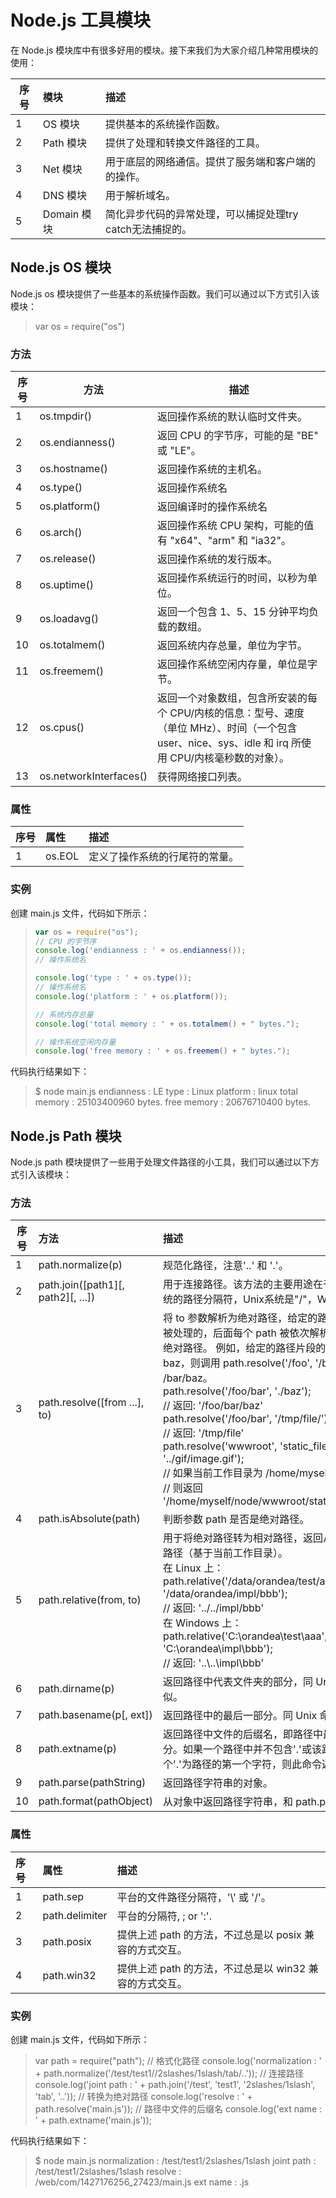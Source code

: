 # Node.js 工具模块 #

在 Node.js 模块库中有很多好用的模块。接下来我们为大家介绍几种常用模块的使用：

|序号|模块      |描述           |
|----|:---------|:-----------|
|1   |OS 模块   |提供基本的系统操作函数。|
|2   |Path 模块 |提供了处理和转换文件路径的工具。|
|3   |Net 模块  |用于底层的网络通信。提供了服务端和客户端的的操作。|
|4   |DNS 模块  |用于解析域名。|
|5   |Domain 模块|简化异步代码的异常处理，可以捕捉处理try catch无法捕捉的。|

## Node.js OS 模块 ##

Node.js os 模块提供了一些基本的系统操作函数。我们可以通过以下方式引入该模块：
> var os = require("os")

### 方法 ###

|序号|方法                   |描述                                          |
|----|----------------------|----------------------------------------------|
|1   |os.tmpdir()           |返回操作系统的默认临时文件夹。                   |
|2   |os.endianness()       |返回 CPU 的字节序，可能的是 "BE" 或 "LE"。      |
|3   |os.hostname()         |返回操作系统的主机名。                          |
|4   |os.type()             |返回操作系统名                                 |
|5   |os.platform()         |返回编译时的操作系统名                          |
|6   |os.arch()             |返回操作系统 CPU 架构，可能的值有 "x64"、"arm" 和 "ia32"。|
|7   |os.release()          |返回操作系统的发行版本。                       |
|8   |os.uptime()           |返回操作系统运行的时间，以秒为单位。|
|9   |os.loadavg()          |返回一个包含 1、5、15 分钟平均负载的数组。|
|10  |os.totalmem()         |返回系统内存总量，单位为字节。|
|11  |os.freemem()          |返回操作系统空闲内存量，单位是字节。|
|12  |os.cpus()             |返回一个对象数组，包含所安装的每个 CPU/内核的信息：型号、速度（单位 MHz）、时间（一个包含 user、nice、sys、idle 和 irq 所使用 CPU/内核毫秒数的对象）。|
|13  |os.networkInterfaces()|获得网络接口列表。|

### 属性 ###

|序号|属性       |描述           |
|:---|:----------|:--------------|
|1   |os.EOL    |定义了操作系统的行尾符的常量。|

### 实例 ###

创建 main.js 文件，代码如下所示：

> ```javascript
> var os = require("os");
> // CPU 的字节序
> console.log('endianness : ' + os.endianness());
> // 操作系统名
>
> console.log('type : ' + os.type());
> // 操作系统名
> console.log('platform : ' + os.platform());
>
> // 系统内存总量
> console.log('total memory : ' + os.totalmem() + " bytes.");
>
> // 操作系统空闲内存量
> console.log('free memory : ' + os.freemem() + " bytes.");
> ```

代码执行结果如下：

> $ node main.js
> endianness : LE
> type : Linux
> platform : linux
> total memory : 25103400960 bytes.
> free memory : 20676710400 bytes.

## Node.js Path 模块 ##

Node.js path 模块提供了一些用于处理文件路径的小工具，我们可以通过以下方式引入该模块：

### 方法 ###

|序号|方法|描述|
|----|:---|:---|
|1  |path.normalize(p)  |规范化路径，注意'..' 和 '.'。|
|2  |path.join([path1][, path2][, ...])  |用于连接路径。该方法的主要用途在于，会正确使用当前系统的路径分隔符，Unix系统是"/"，Windows系统是"\"。|
|3  |path.resolve([from ...], to)    |将 to 参数解析为绝对路径，给定的路径的序列是从右往左被处理的，后面每个 path 被依次解析，直到构造完成一个绝对路径。 例如，给定的路径片段的序列为：/foo、/bar、baz，则调用 path.resolve('/foo', '/bar', 'baz') 会返回 /bar/baz。</br></em>path.resolve('/foo/bar', './baz');</br>// 返回: '/foo/bar/baz'</br>path.resolve('/foo/bar', '/tmp/file/');</br>// 返回: '/tmp/file'</br>path.resolve('wwwroot', 'static_files/png/', '../gif/image.gif');</br>// 如果当前工作目录为 /home/myself/node，</br>// 则返回 '/home/myself/node/wwwroot/static_files/gif/image.gif'</em>|
|4  |path.isAbsolute(path)   |判断参数 path 是否是绝对路径。|
|5  |path.relative(from, to)    |用于将绝对路径转为相对路径，返回从 from 到 to 的相对路径（基于当前工作目录）。</br>在 Linux 上：</br>path.relative('/data/orandea/test/aaa', '/data/orandea/impl/bbb');</br>// 返回: '../../impl/bbb'</br>在 Windows 上：</br>path.relative('C:\\orandea\\test\\aaa', 'C:\\orandea\\impl\\bbb');</br>// 返回: '..\\..\\impl\\bbb'    |
|6  |path.dirname(p)     |返回路径中代表文件夹的部分，同 Unix 的dirname 命令类似。  |
|7  |path.basename(p[, ext])    |返回路径中的最后一部分。同 Unix 命令 bashname 类似。   |
|8  |path.extname(p)    |返回路径中文件的后缀名，即路径中最后一个'.'之后的部分。如果一个路径中并不包含'.'或该路径只包含一个'.' 且这个'.'为路径的第一个字符，则此命令返回空字符串。|
|9  |path.parse(pathString) |返回路径字符串的对象。 |
|10 |path.format(pathObject)    |从对象中返回路径字符串，和 path.parse 相反。   |

### 属性 ###

|序号|属性          |描述                   |
|:---|:------------|:----------------------|
|1  |path.sep       |平台的文件路径分隔符，'\\' 或 '/'。|
|2  |path.delimiter |平台的分隔符, ; or ':'.    |
|3  |path.posix     |提供上述 path 的方法，不过总是以 posix 兼容的方式交互。|
|4  |path.win32     |提供上述 path 的方法，不过总是以 win32 兼容的方式交互。|

### 实例 ###

创建 main.js 文件，代码如下所示：

> var path = require("path");
> // 格式化路径
> console.log('normalization : ' + path.normalize('/test/test1//2slashes/1slash/tab/..'));
> // 连接路径
> console.log('joint path : ' + path.join('/test', 'test1', '2slashes/1slash', 'tab', '..'));
> // 转换为绝对路径
> console.log('resolve : ' + path.resolve('main.js'));
> // 路径中文件的后缀名
> console.log('ext name : ' + path.extname('main.js'));

代码执行结果如下：

> $ node main.js
> normalization : /test/test1/2slashes/1slash
> joint path : /test/test1/2slashes/1slash
> resolve : /web/com/1427176256_27423/main.js
> ext name : .js

